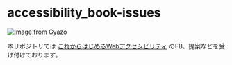 # accessibility_book-issues

[![Image from Gyazo](https://i.gyazo.com/bf7b22b3e820bbb41c7f6336a0cc26ca.jpg)](https://gyazo.com/bf7b22b3e820bbb41c7f6336a0cc26ca)

本リポジトリでは [これからはじめるWebアクセシビリティ](https://konnnoinu.booth.pm/items/1044446) のFB、提案などを受け付けております。
